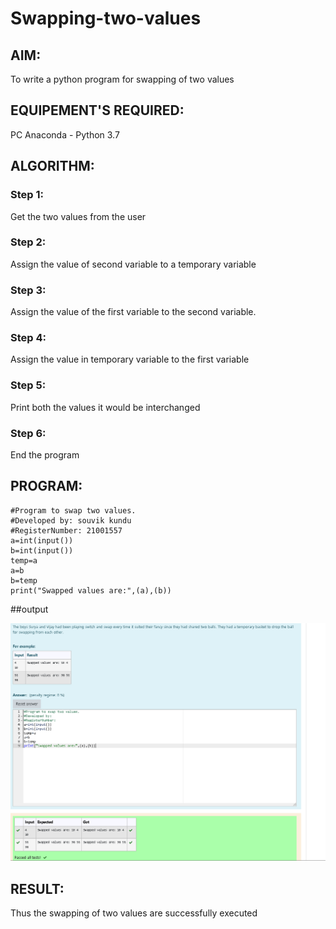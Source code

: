 # Swapping-two-values
## AIM:
To write a python program for swapping of two values
## EQUIPEMENT'S REQUIRED: 
PC
Anaconda - Python 3.7
## ALGORITHM: 

### Step 1:

Get the two values from the user
### Step 2:

Assign the value of second variable to a temporary variable

### Step 3: 
Assign the value of the first variable to the second variable.

### Step 4:  
Assign the value in temporary variable to the first variable

### Step 5: 
Print both the values it would be interchanged

### Step 6: 
End the program

## PROGRAM:
~~~
#Program to swap two values.
#Developed by: souvik kundu
#RegisterNumber: 21001557
a=int(input())
b=int(input())
temp=a
a=b
b=temp
print("Swapped values are:",(a),(b))

~~~

##output

![git logo](tr.png)


## RESULT:
Thus the swapping of two values are successfully executed



